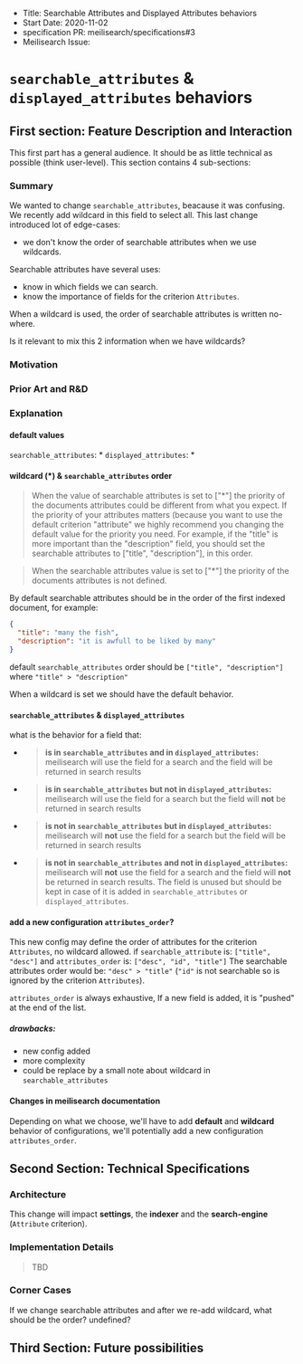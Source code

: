 - Title: Searchable Attributes and Displayed Attributes behaviors
- Start Date: 2020-11-02
- specification PR: meilisearch/specifications#3
- Meilisearch Issue: 

# `searchable_attributes` & `displayed_attributes` behaviors

## First section: Feature Description and Interaction

This first part has a general audience. It should be as little technical as possible (think user-level). This section contains 4 sub-sections:

### Summary

We wanted to change `searchable_attributes`, beacause it was confusing. We recently add wildcard in this field to select all. This last change introduced lot of edge-cases:
- we don't know the order of searchable attributes when we use wildcards.

Searchable attributes have several uses:
- know in which fields we can search.
- know the importance of fields for the criterion `Attributes`.

When a wildcard is used, the order of searchable attributes is written no-where.

Is it relevant to mix this 2 information when we have wildcards?
<!-- One paragraph explains the feature formulated as a user story ("When I do X I want Y to happen because Z"). This paragraph describes the problem from a user perspective. -->

### Motivation

<!-- Why are we doing this? What use cases does it support? What is the expected outcome? Link to related issues and discussions.
 -->
### Prior Art and R&D

<!-- Discuss prior art, both the good and the bad, concerning this proposal. Put some links about what we can see on other tools, search API, or dev tools.

This section intends to encourage you as an author to think about the lessons from other tools and provide readers of your RFC with a fuller picture. If there is no prior art, that is fine - your ideas are interesting to us, whether they are brand new or adaptation from other tools. -->

### Explanation

#### default values

`searchable_attributes`: *
`displayed_attributes`: *

#### wildcard (*) & `searchable_attributes` order

> When the value of searchable attributes is set to ["*"] the priority of the documents attributes could be different from what you expect. If the priority of your attributes matters (because you want to use the default criterion "attribute" we highly recommend you changing the default value for the priority you need. For example, if the "title" is more important than the "description" field, you should set the searchable attributes to ["title", "description"], in this order.

> When the searchable attributes value is set to ["*"] the priority of the documents attributes is not defined.

By default searchable attributes should be in the order of the first indexed document, for example:
```json
{
  "title": "many the fish",
  "description": "it is awfull to be liked by many"
}
```
default `searchable_attributes` order should be `["title", "description"]` where `"title" > "description"`

When a wildcard is set we should have the default behavior.

#### `searchable_attributes` & `displayed_attributes`

what is the behavior for a field that:
- > **is in `searchable_attributes` and in `displayed_attributes`:**
  > meilisearch will use the field for a search and the field will be returned in search results
- > **is in `searchable_attributes` but not in `displayed_attributes`:**
  > meilisearch will use the field for a search but the field will **not** be returned in search results
- > **is not in `searchable_attributes` but in `displayed_attributes`:**
  > meilisearch will **not** use the field for a search but the field will be returned in search results
- > **is not in `searchable_attributes` and not in `displayed_attributes`:**
  > meilisearch will **not** use the field for a search and the field will **not** be returned in search results. The field is unused but should be kept in case of it is added in `searchable_attributes` or `displayed_attributes`.

#### add a new configuration `attributes_order`?

This new config may define the order of attributes for the criterion `Attributes`, no wildcard allowed.
if `searchable_attribute` is: `["title", "desc"]`
and `attributes_order` is: `["desc", "id", "title"]`
The searchable attributes order would be:
`"desc" > "title"` (`"id"` is not searchable so is ignored by the criterion `Attributes`).

`attributes_order` is always exhaustive, If a new field is added, it is "pushed" at the end of the list.

##### drawbacks:
- new config added
- more complexity
- could be replace by a small note about wildcard in `searchable_attributes`

#### Changes in meilisearch documentation

Depending on what we choose, we'll have to add **default** and **wildcard** behavior of configurations, we'll potentially add a new configuration `attributes_order`. 

<!-- Explain the proposal as if it was already included in MeiliSearch and you were teaching it to another user. That generally means:

- Introducing new named concepts.
- Explaining the feature largely in terms of examples.
- The API for this feature, HTTP, CLI or config.
- Explaining how the user should think about the feature and how it should impact the way they use MeiliSearch. It should explain the impact as concretely as possible.
- If applicable, provide sample error messages, deprecation warnings, or migration guidance.

If the changes modify the HTTP API, provide a description of the method, URL, parameters, body, status code, errors, etc...

If it modifies the CLI, provide the env variable name, the argument name, and the description.

This serves as a user-level guide. Anything that the user may encounter during its interaction with the feature should be presented here.
Impact on documentation

If the feature requires additions to the documentation or if sections of the documentation need to be updated because of this feature, it should be mentioned here. It's the role of the documentation team to point out the sections of the documentation that need to be updated. -->

## Second Section: Technical Specifications

<!-- This section has a much narrower audience: the developer that will implement the feature. Its goal is to make it as clear as possible to develop the feature, share knowledge, and think about the possibilities. -->

### Architecture

This change will impact **settings**, the **indexer** and the **search-engine** (`Attribute` criterion).
<!-- This section presents how the new feature should be done on an abstract level and how it fits within the codebase. This should define a scope where the feature exists. -->

### Implementation Details

> TBD

<!-- Some aspects will need to be made precise, such as interfaces or specific algorithmic choices. -->

### Corner Cases

If we change searchable attributes and after we re-add wildcard, what should be the order? undefined?

<!-- Some aspects of the development will necessitate special care, they should be pointed out, and if there are still unanswered questions, they belong here too. -->

## Third Section: Future possibilities

<!-- This last section talks about what has been thought of related to this issue, but has been decided not to be done now, and what it means regarding the feature at hand. -->
